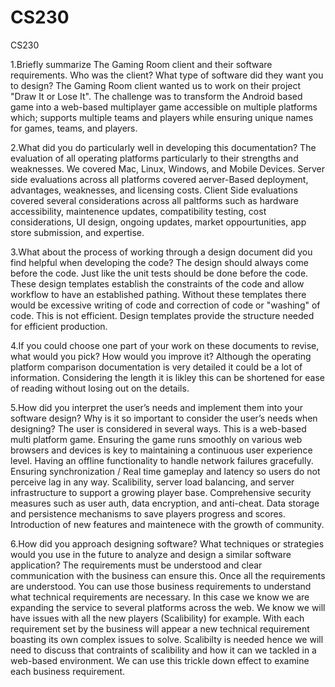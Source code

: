 # CS230
CS230

1.Briefly summarize The Gaming Room client and their software requirements. Who was the client? What type of software did they want you to design?
The Gaming Room client wanted us to work on their project "Draw It or Lose It". The challenge was to transform the Android based game into a web-based multiplayer game accessible on multiple platforms which; supports multiple teams and players while ensuring unique names for games, teams, and players.

2.What did you do particularly well in developing this documentation?
The evaluation of all operating platforms particularly to their strengths and weaknesses. We covered Mac, Linux, Windows, and Mobile Devices. Server side evaluations across all platforms covered aerver-Based deployment, advantages, weaknesses, and licensing costs. Client Side evaluations covered several considerations across all paltforms such as hardware accessibility, maintenence updates, compatibility testing, cost considerations, UI design, ongoing updates, market oppourtunities, app store submission, and expertise.

3.What about the process of working through a design document did you find helpful when developing the code?
The design should always come before the code. Just like the unit tests should be done before the code. These design templates establish the constraints of the code and allow workflow to have an established pathing. Without these templates there would be excessive writing of code and correction of code or "washing" of code. This is not efficient. Design templates provide the structure needed for efficient production.

4.If you could choose one part of your work on these documents to revise, what would you pick? How would you improve it?
Although the operating platform comparison documentation is very detailed it could be a lot of information. Considering the length it is likley this can be shortened for ease of reading without losing out on the details.

5.How did you interpret the user’s needs and implement them into your software design? Why is it so important to consider the user’s needs when designing?
The user is considered in several ways. This is a web-based multi platform game. Ensuring the game runs smoothly on various web browsers and devices is key to maintaining a continuous user experience level. Having an offline functionality to handle network failures gracefully. Ensuring synchronization / Real time gameplay and latency so users do not perceive lag in any way. Scalibility, server load balancing, and server infrastructure to support a growing player base. Comprehensive security measures such as user auth, data encryption, and anti-cheat. Data storage and persistence mechanisms to save players progress and scores. Introduction of new features and maintenece with the growth of community.

6.How did you approach designing software? What techniques or strategies would you use in the future to analyze and design a similar software application?
The requirements must be understood and clear communication with the business can ensure this. Once all the requirements are understood. You can use those business requirements to understand what technical requirements are necessary. In this case we know we are expanding the service to several platforms across the web. We know we will have issues with all the new players (Scalibility) for example. With each requirement set by the business will appear a new technical requirement boasting its own complex issues to solve. Scalibilty is needed hence we will need to discuss that contraints of scalibility and how it can we tackled in a web-based environment. We can use this trickle down effect to examine each business requirement. 

